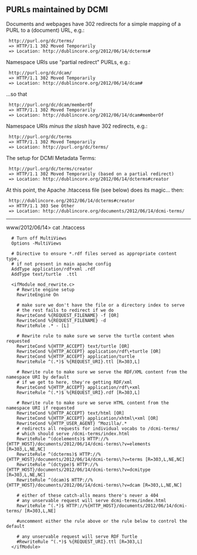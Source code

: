 ## PURLs maintained by DCMI

Documents and webpages have 302 redirects for a simple mapping of a PURL to a (document) URL, e.g.:

     http://purl.org/dc/terms/
     => HTTP/1.1 302 Moved Temporarily
     => Location: http://dublincore.org/2012/06/14/dcterms#

Namespace URIs use "partial redirect" PURLs, e.g.:

     http://purl.org/dc/dcam/
     => HTTP/1.1 302 Moved Temporarily
     => Location: http://dublincore.org/2012/06/14/dcam#

...so that

     http://purl.org/dc/dcam/memberOf
     => HTTP/1.1 302 Moved Temporarily
     => Location: http://dublincore.org/2012/06/14/dcam#memberOf

Namespace URIs _minus the slash_ have 302 redirects, e.g.:
     
     http://purl.org/dc/terms
     => HTTP/1.1 302 Moved Temporarily
     => Location: http://purl.org/dc/terms/

The setup for DCMI Metadata Terms:

     http://purl.org/dc/terms/creator 
     => HTTP/1.1 302 Moved Temporarily (based on a partial redirect)
     => Location: http://dublincore.org/2012/06/14/dcterms#creator

At this point, the Apache .htaccess file (see below) does its magic... then:

     http://dublincore.org/2012/06/14/dcterms#creator
     => HTTP/1.1 303 See Other
     => Location: http://dublincore.org/documents/2012/06/14/dcmi-terms/

----------------------------------------------------------------------
www/2012/06/14> cat .htaccess

      # Turn off MultiViews
      Options -MultiViews

      # Directive to ensure *.rdf files served as appropriate content type,
      # if not present in main apache config
      AddType application/rdf+xml .rdf
      AddType text/turtle  .ttl

      <ifModule mod_rewrite.c>
        # Rewrite engine setup
        RewriteEngine On

        # make sure we don't have the file or a directory index to serve
        # the rest fails to redirect if we do
        RewriteCond %{REQUEST_FILENAME} -f [OR]
        RewriteCond %{REQUEST_FILENAME} -d
        RewriteRule .* - [L]

        # Rewrite rule to make sure we serve the turtle content when requested
        RewriteCond %{HTTP_ACCEPT} text/turtle [OR]
        RewriteCond %{HTTP_ACCEPT} application/rdf\+turtle [OR]
        RewriteCond %{HTTP_ACCEPT} application/turtle
        RewriteRule ^(.*)$ %{REQUEST_URI}.ttl [R=303,L]

        # Rewrite rule to make sure we serve the RDF/XML content from the namespace URI by default
        # if we get to here, they're getting RDF/xml
        RewriteCond %{HTTP_ACCEPT} application/rdf\+xml
        RewriteRule ^(.*)$ %{REQUEST_URI}.rdf [R=303,L]

        # Rewrite rule to make sure we serve HTML content from the namespace URI if requested
        RewriteCond %{HTTP_ACCEPT} text/html [OR]
        RewriteCond %{HTTP_ACCEPT} application/xhtml\+xml [OR]
        RewriteCond %{HTTP_USER_AGENT} ^Mozilla/.*
        # redirects all requests for individual vocabs to /dcmi-terms/
        # which should serve /dcmi-terms/index.html
        RewriteRule ^(dcelements)$ HTTP://%{HTTP_HOST}/documents/2012/06/14/dcmi-terms\?v=elements [R=303,L,NE,NC]
        RewriteRule ^(dcterms)$ HTTP://%{HTTP_HOST}/documents/2012/06/14/dcmi-terms\?v=terms [R=303,L,NE,NC]
        RewriteRule ^(dctype)$ HTTP://%{HTTP_HOST}/documents/2012/06/14/dcmi-terms\?v=dcmitype [R=303,L,NE,NC]
        RewriteRule ^(dcam)$ HTTP://%{HTTP_HOST}/documents/2012/06/14/dcmi-terms\?v=dcam [R=303,L,NE,NC]

        # either of these catch-alls means there's never a 404
        # any unservable request will serve dcmi-terms/index.html
        RewriteRule ^(.*)$ HTTP://%{HTTP_HOST}/documents/2012/06/14/dcmi-terms/ [R=303,L,NE]

        #uncomment either the rule above or the rule below to control the default

        # any unservable request will serve RDF Turtle
        #RewriteRule ^(.*)$ %{REQUEST_URI}.ttl [R=303,L]
      </ifModule>

